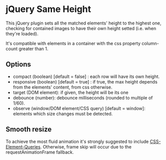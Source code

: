# jQuery Same Height

This jQuery plugin sets all the matched elements' height to the highest one, checking for contained images to have their own height setted (i.e. when they're loaded).

It's compatible with elements in a container with the css property column-count greater than 1.

## Options

- compact (boolean) [default = false] : each row will have its own height.
- responsive (boolean) [default = true] : if true, the max height depends from the elements' content, from css otherwise.
- target (DOM element): if given, the height will be its one
- debounce (number): debounce milliseconds (rounded to multiple of 1/60).
- observe (window/DOM element/CSS query) [default = window]: elements which size changes must be detected.

## Smooth resize

To achieve the most fluid animation it's strongly suggested to include [CSS-Element-Queries](http://marcj.github.io/css-element-queries/). Otherwise, frame skip will occur due to the requestAnimationFrame fallback.
